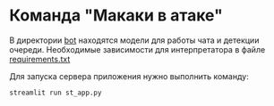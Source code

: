 # Команда "Макаки в атаке"

В директории [bot](bot) находятся модели для работы чата и детекции очереди.
Необходимые зависимости для интерпретатора в файле [requirements.txt](requirements.txt)

Для запуска сервера приложения нужно выполнить команду:

`streamlit run st_app.py`